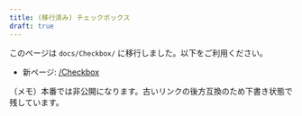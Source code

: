 ```yaml
---
title: (移行済み) チェックボックス
draft: true
---
```


このページは `docs/Checkbox/` に移行しました。以下をご利用ください。

- 新ページ: [/Checkbox](/Checkbox)

（メモ）本番では非公開になります。古いリンクの後方互換のため下書き状態で残しています。
